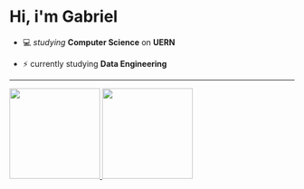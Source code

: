 # Hi, i'm Gabriel
- 💻 _studying_ **Computer Science** on **UERN**

- ⚡ currently studying **Data Engineering**

<hr>

<a href="https://github.com/gabriel-batistuta">
  <img height="160em" src="https://github-readme-stats.vercel.app/api?username=gabriel-batistuta&show_icons=true&hide_border=true&theme=dracula&include_all_commits=true&count_private=true"/>
  <img height="160em" src="https://github-readme-stats.vercel.app/api/top-langs/?username=gabriel-batistuta&layout=compact&hide_border=true&hide=c%2B%2B,html,css,c,javascript&show_icons=true&langs_count=6&theme=dracula"/>
</div>
